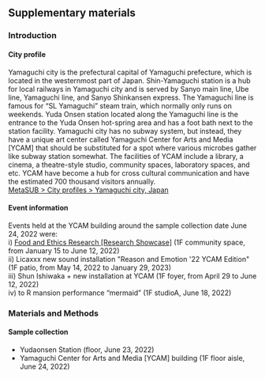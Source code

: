 ## Supplementary materials

### Introduction
#### City profile
Yamaguchi city is the prefectural capital of Yamaguchi prefecture, which is located in the westernmost part of Japan. Shin-Yamaguchi station is a hub for local railways in Yamaguchi city and is served by Sanyo main line, Ube line, Yamaguchi line, and Sanyo Shinkansen express. The Yamaguchi line is famous for “SL Yamaguchi” steam train, which normally only runs on weekends. Yuda Onsen station located along the Yamaguchi line is the entrance to the Yuda Onsen hot-spring area and has a foot bath next to the station facility. Yamaguchi city has no subway system, but instead, they have a unique art center called Yamaguchi Center for Arts and Media [YCAM] that should be substituted for a spot where various microbes gather like subway station somewhat. The facilities of YCAM include a library, a cinema, a theatre-style studio, community spaces, laboratory spaces, and etc. YCAM have become a hub for cross cultural communication and have the estimated 700 thousand visitors annually.  
[MetaSUB > City profiles > Yamaguchi city, Japan](http://metasub.org/city-profiles/yamaguchi-city-japan/)  

#### Event information
Events held at the YCAM building around the sample collection date June 24, 2022 were:  
 i) [Food and Ethics Research [Research Showcase]](https://www.ycam.jp/en/events/2022/food-and-ethics-research-reseach-showcase/) (1F community space, from January 15 to June 12, 2022)  
 ii) Licaxxx new sound installation "Reason and Emotion '22 YCAM Edition" (1F patio, from May 14, 2022 to January 29, 2023)  
 iii) Shun Ishiwaka + new installation at YCAM (1F foyer, from April 29 to June 12, 2022)  
 iv) to R mansion performance “mermaid” (1F studioA, June 18, 2022)  
  
### Materials and Methods
#### Sample collection
- Yudaonsen Station (floor, June 23, 2022)  
- Yamaguchi Center for Arts and Media [YCAM] building (1F floor aisle, June 24, 2022)
